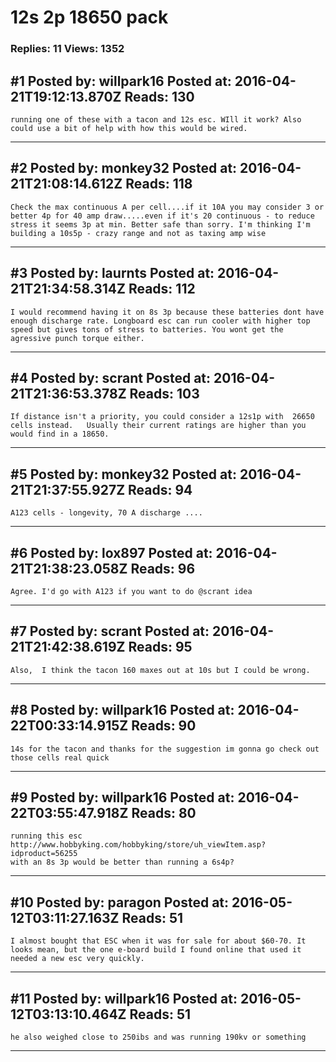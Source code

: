# 12s 2p 18650 pack

### Replies: 11 Views: 1352

## \#1 Posted by: willpark16 Posted at: 2016-04-21T19:12:13.870Z Reads: 130

```
running one of these with a tacon and 12s esc. WIll it work? Also could use a bit of help with how this would be wired.
```

---
## \#2 Posted by: monkey32 Posted at: 2016-04-21T21:08:14.612Z Reads: 118

```
Check the max continuous A per cell....if it 10A you may consider 3 or better 4p for 40 amp draw.....even if it's 20 continuous - to reduce stress it seems 3p at min. Better safe than sorry. I'm thinking I'm building a 10s5p - crazy range and not as taxing amp wise
```

---
## \#3 Posted by: laurnts Posted at: 2016-04-21T21:34:58.314Z Reads: 112

```
I would recommend having it on 8s 3p because these batteries dont have enough discharge rate. Longboard esc can run cooler with higher top speed but gives tons of stress to batteries. You wont get the agressive punch torque either.
```

---
## \#4 Posted by: scrant Posted at: 2016-04-21T21:36:53.378Z Reads: 103

```
If distance isn't a priority, you could consider a 12s1p with  26650 cells instead.   Usually their current ratings are higher than you would find in a 18650.
```

---
## \#5 Posted by: monkey32 Posted at: 2016-04-21T21:37:55.927Z Reads: 94

```
A123 cells - longevity, 70 A discharge ....
```

---
## \#6 Posted by: lox897 Posted at: 2016-04-21T21:38:23.058Z Reads: 96

```
Agree. I'd go with A123 if you want to do @scrant idea
```

---
## \#7 Posted by: scrant Posted at: 2016-04-21T21:42:38.619Z Reads: 95

```
Also,  I think the tacon 160 maxes out at 10s but I could be wrong.
```

---
## \#8 Posted by: willpark16 Posted at: 2016-04-22T00:33:14.915Z Reads: 90

```
14s for the tacon and thanks for the suggestion im gonna go check out those cells real quick
```

---
## \#9 Posted by: willpark16 Posted at: 2016-04-22T03:55:47.918Z Reads: 80

```
running this esc http://www.hobbyking.com/hobbyking/store/uh_viewItem.asp?idproduct=56255
with an 8s 3p would be better than running a 6s4p?
```

---
## \#10 Posted by: paragon Posted at: 2016-05-12T03:11:27.163Z Reads: 51

```
I almost bought that ESC when it was for sale for about $60-70. It looks mean, but the one e-board build I found online that used it needed a new esc very quickly.
```

---
## \#11 Posted by: willpark16 Posted at: 2016-05-12T03:13:10.464Z Reads: 51

```
he also weighed close to 250ibs and was running 190kv or something
```

---
